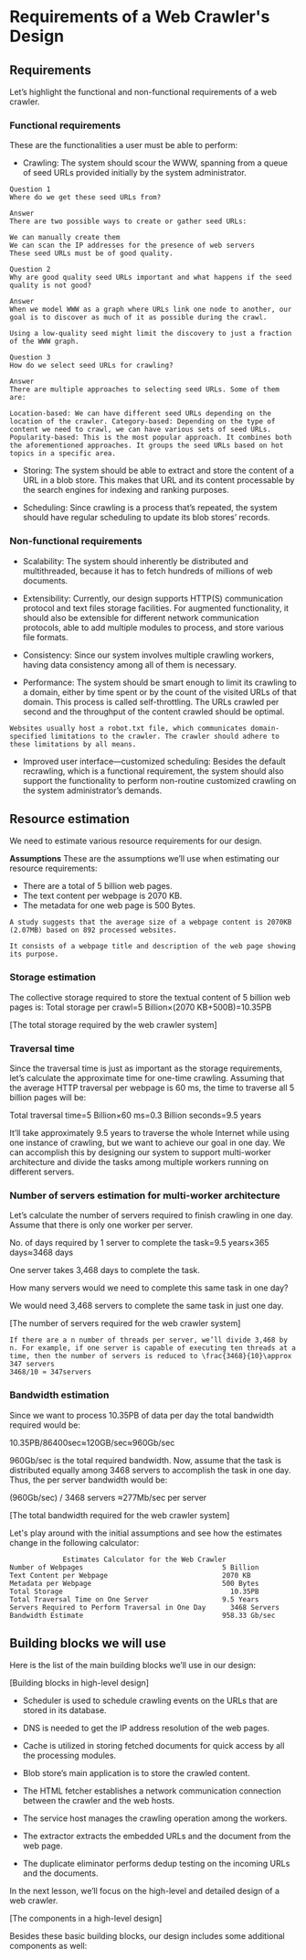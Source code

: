 # Requirements of a Web Crawler's Design
## Requirements
Let’s highlight the functional and non-functional requirements of a web crawler.

### Functional requirements
These are the functionalities a user must be able to perform:

- Crawling: The system should scour the WWW, spanning from a queue of seed URLs provided initially by the system administrator.

```
Question 1
Where do we get these seed URLs from?

Answer
There are two possible ways to create or gather seed URLs:

We can manually create them
We can scan the IP addresses for the presence of web servers
These seed URLs must be of good quality.
```

```
Question 2
Why are good quality seed URLs important and what happens if the seed quality is not good?

Answer
When we model WWW as a graph where URLs link one node to another, our goal is to discover as much of it as possible during the crawl.

Using a low-quality seed might limit the discovery to just a fraction of the WWW graph.
```

```
Question 3
How do we select seed URLs for crawling?

Answer
There are multiple approaches to selecting seed URLs. Some of them are:

Location-based: We can have different seed URLs depending on the location of the crawler. Category-based: Depending on the type of content we need to crawl, we can have various sets of seed URLs.
Popularity-based: This is the most popular approach. It combines both the aforementioned approaches. It groups the seed URLs based on hot topics in a specific area.
```

- Storing: The system should be able to extract and store the content of a URL in a blob store. This makes that URL and its content processable by the search engines for indexing and ranking purposes.

- Scheduling: Since crawling is a process that’s repeated, the system should have regular scheduling to update its blob stores’ records.

### Non-functional requirements
- Scalability: The system should inherently be distributed and multithreaded, because it has to fetch hundreds of millions of web documents.

- Extensibility: Currently, our design supports HTTP(S) communication protocol and text files storage facilities. For augmented functionality, it should also be extensible for different network communication protocols, able to add multiple modules to process, and store various file formats.

- Consistency: Since our system involves multiple crawling workers, having data consistency among all of them is necessary.

- Performance: The system should be smart enough to limit its crawling to a domain, either by time spent or by the count of the visited URLs of that domain. This process is called self-throttling. The URLs crawled per second and the throughput of the content crawled should be optimal.

```
Websites usually host a robot.txt file, which communicates domain-specified limitations to the crawler. The crawler should adhere to these limitations by all means.
```

- Improved user interface—customized scheduling: Besides the default recrawling, which is a functional requirement, the system should also support the functionality to perform non-routine customized crawling on the system administrator’s demands.

## Resource estimation
We need to estimate various resource requirements for our design.

**Assumptions**
These are the assumptions we’ll use when estimating our resource requirements:

- There are a total of 5 billion web pages.
- The text content per webpage is 2070 KB.
- The metadata for one web page is 500 Bytes.

```
A study suggests that the average size of a webpage content is 2070KB (2.07MB) based on 892 processed websites.
```

```
It consists of a webpage title and description of the web page showing its purpose.
```

### Storage estimation
The collective storage required to store the textual content of 5 billion web pages is:
Total storage per crawl=5 Billion×(2070 KB+500B)=10.35PB

[The total storage required by the web crawler system]

### Traversal time
Since the traversal time is just as important as the storage requirements, let’s calculate the approximate time for one-time crawling. Assuming that the average HTTP traversal per webpage is 60 ms, the time to traverse all 5 billion pages will be:

Total traversal time=5 Billion×60 ms=0.3 Billion seconds=9.5 years

It’ll take approximately 9.5 years to traverse the whole Internet while using one instance of crawling, but we want to achieve our goal in one day. We can accomplish this by designing our system to support multi-worker architecture and divide the tasks among multiple workers running on different servers.

### Number of servers estimation for multi-worker architecture
Let’s calculate the number of servers required to finish crawling in one day. Assume that there is only one worker per server.

No. of days required by 1 server to complete the task=9.5 years×365 days≈3468 days

One server takes 3,468 days to complete the task.

How many servers would we need to complete this same task in one day?

We would need 3,468 servers to complete the same task in just one day.

[The number of servers required for the web crawler system]

```
If there are a n number of threads per server, we’ll divide 3,468 by n. For example, if one server is capable of executing ten threads at a time, then the number of servers is reduced to \frac{3468}{10}\approx 347 servers
3468/10 ≈ 347servers
 ```

### Bandwidth estimation
Since we want to process 10.35PB of data per day the total bandwidth required would be:

10.35PB/86400sec≈120GB/sec≈960Gb/sec

960Gb/sec is the total required bandwidth. Now, assume that the task is distributed equally among 3468 servers to accomplish the task in one day. Thus, the per server bandwidth would be:

(960Gb/sec) / 3468 servers ≈277Mb/sec per server

[The total bandwidth required for the web crawler system]

Let's play around with the initial assumptions and see how the estimates change in the following calculator:

```
             Estimates Calculator for the Web Crawler
Number of Webpages                                  5 Billion
Text Content per Webpage                            2070 KB
Metadata per Webpage                                500 Bytes
Total Storage	                                      10.35PB
Total Traversal Time on One Server                  9.5 Years
Servers Required to Perform Traversal in One Day	  3468 Servers
Bandwidth Estimate                                  958.33 Gb/sec
```

## Building blocks we will use
Here is the list of the main building blocks we’ll use in our design:

[Building blocks in high-level design]

- Scheduler is used to schedule crawling events on the URLs that are stored in its database.

- DNS is needed to get the IP address resolution of the web pages.

- Cache is utilized in storing fetched documents for quick access by all the processing modules.

- Blob store’s main application is to store the crawled content.

- The HTML fetcher establishes a network communication connection between the crawler and the web hosts.
- The service host manages the crawling operation among the workers.
- The extractor extracts the embedded URLs and the document from the web page.
- The duplicate eliminator performs dedup testing on the incoming URLs and the documents.

In the next lesson, we’ll focus on the high-level and detailed design of a web crawler.

[The components in a high-level design]

Besides these basic building blocks, our design includes some additional components as well:
